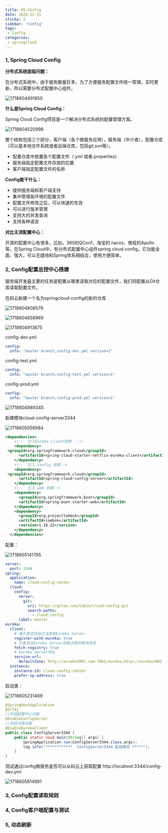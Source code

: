 ```yaml
---
title: 05-Config
date: 2028-12-15
sticky: 1
sidebar: 'Config'
tags:
 - Config
categories:
 - springcloud
---
```


### 1, Spring Cloud Config



**分布式系统面临问题：**

在分布式系统中，由于服务数量巨多，为了方便服务配置文件统一管理，实时更新，所以需要分布式配置中心组件。

![1718604491850](assets/1718604491850.png)





**什么是Spring Cloud Config：**

Spring Cloud Config项目是一个解决分布式系统的配置管理方案。

![1718604520998](assets/1718604520998.png)

整个结构包括三个部分，客户端（各个微服务应用），服务端（中介者），配置仓库（可以是本地文件系统或者远端仓库，包括git,svn等）。

- 配置仓库中放置各个配置文件（.yml 或者.properties）
- 服务端指定配置文件存放的位置
- 客户端指定配置文件的名称



**Config能干什么：**

- 提供服务端和客户端支持
- 集中管理各环境的配置文件
- 配置文件修改之后，可以快速的生效
- 可以进行版本管理
- 支持大的并发查询
- 支持各种语言



**对比主流配置中心：**

开源的配置中心有很多，比如，360的QConf、淘宝的 nacos、携程的Apollo等。在Spring Cloud中，有分布式配置中心组件spring cloud config，它功能全面、强大，可以无缝地和Spring体系相结合，使用方便简单。





### 2, Config配置总控中心搭建

服务端开发最主要的任务是配置从哪里读取对应的配置文件，我们将配置从Git仓库读取配置文件。



在码云新建一个名为springcloud-config的新的仓库

![1718604808579](assets/1718604808579.png)



![1718604858969](assets/1718604858969.png)

![1718604913675](assets/1718604913675.png)

config-dev.yml

```yml
config:
  info: "master branch,config-dev.yml version=1" 
```

config-test.yml

```yml
config:
  info: "master branch,config-test.yml version=1" 
```

config-prod.yml

```yml
config:
  info: "master branch,config-prod.yml version=1" 
```

![1718604989345](assets/1718604989345.png)





新建模块cloud-config-server3344

![1718605056984](assets/1718605056984.png)

```xml
<dependencies>
    <!--  引入Eureka client依赖  -->
    <dependency>
 <groupId>org.springframework.cloud</groupId>
      <artifactId>spring-cloud-starter-netflix-eureka-client</artifactId>
    </dependency>
    <!--  引入 config 依赖-->
    <dependency>
 <groupId>org.springframework.cloud</groupId>
      <artifactId>spring-cloud-config-server</artifactId>
    </dependency>
    <!--  引入 web 依赖-->
    <dependency>
      <groupId>org.springframework.boot</groupId>
      <artifactId>spring-boot-starter-web</artifactId>
    </dependency>
    <dependency>
      <groupId>org.projectlombok</groupId>
      <artifactId>lombok</artifactId>
      <version>1.18.22</version>
    </dependency>
  </dependencies>
```



配置：

![1718605141795](assets/1718605141795.png)

```yml
server:
  port: 3344
spring:
  application:
    name: cloud-config-center
  cloud:
    config:
      server:
        git:
          uri: https://gitee.com/tubie/cloud-config.git
          search-paths:
            - cloud-config
      label: master
eureka:
  client:
    # 表示是否将自己注册到Eureka Server
    register-with-eureka: true
    # 示是否从Eureka Server获取注册的服务信息
    fetch-registry: true
    # Eureka Server地址
    service-url:
      defaultZone: http://eureka7001.com:7001/eureka,http://eureka7002.com:7002/eureka
  instance:
    instance-id: cloud-config-center
    prefer-ip-address: true
```



启动类：

![1718605231469](assets/1718605231469.png)

```java
@SpringBootApplication
@Slf4j
//开启配置中心功能
@EnableConfigServer
//开启注册功能
@EnableEurekaClient
public class ConfigServer3344 {
    public static void main(String[] args) {
        SpringApplication.run(ConfigServer3344.class,args);
        log.info("************  ConfigServer3344 启动成功 *****");
    }
}
```



测试通过config微服务是否可以从码云上获取配置 http://locahost:3344/config-dev.yml

![1718605814991](assets/1718605814991.png)

### 3, Config配置读取规则





### 4, Config客户端配置与测试





### 5, 动态刷新



